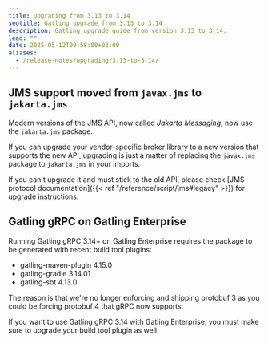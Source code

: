 ```yaml
---
title: Upgrading from 3.13 to 3.14
seotitle: Gatling upgrade from 3.13 to 3.14
description: Gatling upgrade guide from version 3.13 to 3.14.
lead: ""
date: 2025-05-12T09:58:00+02:00
aliases:
  - /release-notes/upgrading/3.13-to-3.14/
---
```


## JMS support moved from `javax.jms` to `jakarta.jms`

Modern versions of the JMS API, now called *Jakarta Messaging*, now use the `jakarta.jms` package.

If you can upgrade your vendor-specific broker library to a new version that supports the new API, upgrading is just a matter of replacing the `javax.jms` package to `jakarta.jms` in your imports.

If you can't upgrade it and must stick to the old API, please check [JMS protocol documentation]({{< ref "/reference/script/jms#legacy" >}}) for upgrade instructions.

## Gatling gRPC on Gatling Enterprise

Running Gatling gRPC 3.14+ on Gatling Enterprise requires the package to be generated with recent build tool plugins:

* gatling-maven-plugin 4.15.0
* gatling-gradle 3.14.01
* gatling-sbt 4.13.0

The reason is that we're no longer enforcing and shipping protobuf 3 as you could be forcing protobuf 4 that gRPC now supports.

If you want to use Gatling gRPC 3.14 with Gatling Enterprise, you must make sure to upgrade your build tool plugin as well.
